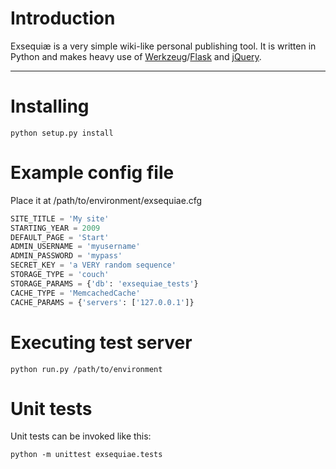 # Introduction

Exsequiæ is a very simple wiki-like personal publishing tool. It is
written in Python and makes heavy use of [Werkzeug](http://werkzeug.pocoo.org/)/[Flask](http://flask.pocoo.org) and [jQuery](http://jquery.com).

---

# Installing

    python setup.py install

# Example config file

Place it at /path/to/environment/exsequiae.cfg

```python
SITE_TITLE = 'My site'
STARTING_YEAR = 2009
DEFAULT_PAGE = 'Start'
ADMIN_USERNAME = 'myusername'
ADMIN_PASSWORD = 'mypass'
SECRET_KEY = 'a VERY random sequence'
STORAGE_TYPE = 'couch'
STORAGE_PARAMS = {'db': 'exsequiae_tests'}
CACHE_TYPE = 'MemcachedCache'
CACHE_PARAMS = {'servers': ['127.0.0.1']}
```

# Executing test server

    python run.py /path/to/environment

# Unit tests

Unit tests can be invoked like this:

    python -m unittest exsequiae.tests
